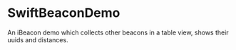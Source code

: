 # SwiftBeaconDemo
An iBeacon demo which collects other beacons in a table view, shows their uuids and distances. 
